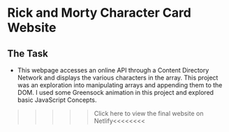 # Rick and Morty Character Card Website

## The Task

- This webpage accesses an online API through a Content Directory Network and displays the various characters in the array. This project was an exploration into manipulating arrays and appending them to the DOM. I used some Greensock animation in this project and explored basic JavaScript Concepts.


>>>>>Click here to view the final website on Netlify<<<<<<<<
